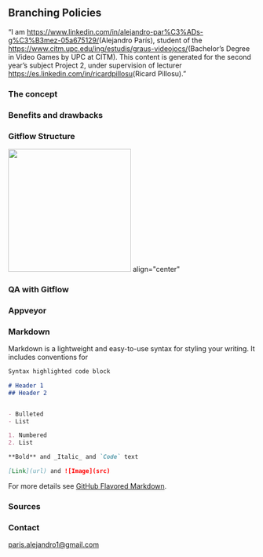 ## Branching Policies

“I am <https://www.linkedin.com/in/alejandro-par%C3%ADs-g%C3%B3mez-05a675129/>(Alejandro París), student of the
<https://www.citm.upc.edu/ing/estudis/graus-videojocs/>(Bachelor’s Degree in
Video Games by UPC at CITM). This content is generated for the second year’s
subject Project 2, under supervision of lecturer
<https://es.linkedin.com/in/ricardpillosu>(Ricard Pillosu).”

### The concept 

### Benefits and drawbacks

### Gitflow Structure

<img src= "https://github.com/AlejandroParis/BranchingPoliciesResearch/blob/master/images/gitflow.png" width="250" height="250">
align="center"

### QA with Gitflow

### Appveyor


### Markdown

Markdown is a lightweight and easy-to-use syntax for styling your writing. It includes conventions for

```markdown
Syntax highlighted code block

# Header 1
## Header 2


- Bulleted
- List

1. Numbered
2. List

**Bold** and _Italic_ and `Code` text

[Link](url) and ![Image](src)
```

For more details see [GitHub Flavored Markdown](https://guides.github.com/features/mastering-markdown/).

### Sources



### Contact

paris.alejandro1@gmail.com

